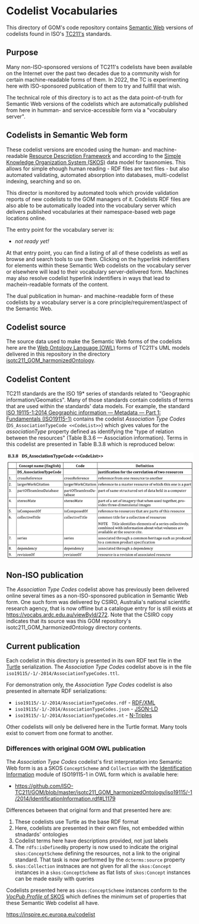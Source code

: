 # Codelist Vocabularies

This directory of GOM's code repository contains [Semantic Web](https://www.w3.org/standards/semanticweb/) versions of codelists found in ISO's [TC211's](https://www.iso.org/committee/54904.html) standards.

## Purpose

Many non-ISO-sponsored versions of TC211's codelists have been available on the Internet over the past two decades due to a community wish for certain machine-readable forms of them. In 2022, the TC is experimenting here with ISO-sponsored publication of them to try and fullfill that wish.

The technical role of this directory is to act as the data point-of-truth for Semantic Web versions of the codelists which are automatically published from here in humman- and service-accessible form via a "vocabulary server". 

## Codelists in Semantic Web form

These codelist versions are encoded using the human- and machine-readable [Resource Description Framework](https://www.w3.org/RDF/) and according to the [Simple Knowledge Organization System (SKOS)](https://www.w3.org/TR/skos-reference/) data model for taxonomies. This allows for simple ehough human reading - RDF files are text files - but also automated validating, automated absorption into databases, multi-codelist indexing, searching and so on. 

This director is monitored by automated tools which provide validation reports of new codelists to the GOM managers of it. Codelists RDF files are also able to be automatically loaded into the vocabulary server which delivers published vocabularies at their namespace-based web page locations online.

The entry point for the vocabulary server is:

* *not ready yet!*

At that entry point, you can find a listing of all of these codelists as well as browse and search tools to use them. Clicking on the hyperlink indentifiers for elements within these Semantic Web codelists on the vocabulary server or elsewhere will lead to their vocabulary server-delivered form. Machines may also resolve codelist hyperlink indentifiers in ways that lead to machein-readable formats of the content.

The dual publication in human- and machine-readable form of these codelists by a vocabulary server is a core principle/requirement/aspect of the Semantic Web.

## Codelist source

The source data used to make the Semantic Web forms of the codelists here are the [Web Ontology Language (OWL)](https://www.w3.org/OWL/) forms of TC211's UML models delivered in this repository in the directory [isotc211_GOM_harmonizedOntology](https://github.com/ISO-TC211/GOM/tree/master/isotc211_GOM_harmonizedOntology/).

## Codelist Content

TC211 standards are the ISO 19* series of standards related to "Geographic information/Geomatics". Many of those standards contain codelists of terms that are used within the standards' data models. For example, the standard [ISO 19115-1:2014
Geographic information — Metadata — Part 1: Fundamentals (ISO19115-1)](https://www.iso.org/standard/53798.html) contains the codelist _Association Type Codes_ (`DS_AssociationTypeCode <<CodeList>>`) which gives values for the _associationType_ property defined as identifying the "type of relation between the resources" (Table B.3.6 — Association information). Terms in this codelist are presented in Table B.3.8 which is reproduced below:

![](iso19115/-1/2014/AssociationTypeCodes.png)

## Non-ISO publication

The _Association Type Codes_ codelist above has previously been delivered online several times as a non-ISO-sponsored publication in Semantic Web form. One such form was delivered by CSIRO, Australia's national scientific research agency, that is now offline but a catalogue entry for is still exists at https://vocabs.ardc.edu.au/viewById/272. Note that the CSIRO copy indicates that its source was this GOM repository's isotc211_GOM_harmonizedOntology directory contents.

## Current publication

Each codelist in this directory is presented in its own RDF text file in the [Turtle](https://www.w3.org/TR/turtle/) serialization. The _Association Type Codes_ codelist above is in the file `iso19115/-1/-2014/AssociationTypeCodes.ttl`.

For demonstration only, the _Association Type Codes_ codelist is also presented in alternate RDF serializations:

* `iso19115/-1/-2014/AssociationTypeCodes.rdf` - [RDF/XML](http://www.w3.org/TR/rdf-syntax-grammar/)
* `iso19115/-1/-2014/AssociationTypeCodes.json` - [JSON-LD](https://www.w3.org/TR/json-ld/)
* `iso19115/-1/-2014/AssociationTypeCodes.nt` - [N-Triples](https://www.w3.org/TR/n-triples/)

Other codelists will only be delivered here in the Turtle format. Many tools exist to convert from one format to another.


### Differences with original GOM OWL publication

The _Association Type Codes_ codelist's first interpretation into Semantic Web form is as a SKOS `ConceptScheme` and `Collection` with the [Identification Information](https://github.com/ISO-TC211/GOM/blob/master/isotc211_GOM_harmonizedOntology/iso19115/-1/2014/IdentificationInformation.rdf) module of ISO19115-1 in OWL form which is available here:

* https://github.com/ISO-TC211/GOM/blob/master/isotc211_GOM_harmonizedOntology/iso19115/-1/2014/IdentificationInformation.rdf#L1179

Differences between that original form and that presented here are:

1. These codelists use Turtle as the base RDF format
1. Here, codelists are presented in their own files, not embedded within stnadards' ontologies
1. Codelist terms here have descriptions provided, not just labels
1. The `rdfs:isDefinedBy` property is now used to indicate the original `skos:ConceptScheme` defining the resources, not a link to the original standard. That task is now performed by the `dcterms:source` property
1. `skos:Collection` instnaces are not given for all the `skos:Concept` instances in a `skos:ConceptScheme` as flat lists of `skos:Concept` instances can be made easily with queries 

Codelists presented here as `skos:ConceptScheme` instances conform to the [_VocPub Profile_ of SKOS](https://w3id.org/profile/vocpub) which defines the minimum set of properties that these Semantic Web codelist all have.


https://inspire.ec.europa.eu/codelist